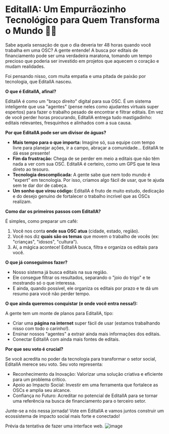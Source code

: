 # EditalIA: Um Empurrãozinho Tecnológico para Quem Transforma o Mundo 💖🌟

Sabe aquela sensação de que o dia deveria ter 48 horas quando você trabalha em uma OSC? A gente entende! A busca por editais de financiamento pode ser uma verdadeira maratona, tomando um tempo precioso que poderia ser investido em projetos que aquecem o coração e mudam realidades.

Foi pensando nisso, com muita empatia e uma pitada de paixão por tecnologia, que EditalIA nasceu.

**O que é EditalIA, afinal?**

EditalIA é como um "braço direito" digital para sua OSC. É um sistema inteligente que usa "agentes" (pense neles como ajudantes virtuais super espertos) para fazer o trabalho pesado de encontrar e filtrar editais. Em vez de você perder horas procurando, EditalIA entrega tudo mastigadinho: editais relevantes, fresquinhos e alinhados com a sua causa.

**Por que EditalIA pode ser um divisor de águas?**

* **Mais tempo para o que importa:** Imagine só, sua equipe com tempo livre para planejar ações, ir a campo, abraçar a comunidade... EditalIA te dá esse presente!
* **Fim da frustração:** Chega de se perder em meio a editais que não têm nada a ver com sua OSC. EditalIA é certeiro, como um GPS que te leva direto ao tesouro.
* **Tecnologia descomplicada:** A gente sabe que nem todo mundo é "expert" em tecnologia. Por isso, criamos algo fácil de usar, que te ajuda sem te dar dor de cabeça.
* **Um sonho que virou código:** EditalIA é fruto de muito estudo, dedicação e do desejo genuíno de fortalecer o trabalho incrível que as OSCs realizam.

**Como dar os primeiros passos com EditalIA?**

É simples, como preparar um café:

1.  Você nos conta **onde sua OSC atua** (cidade, estado, região).
2.  Você nos diz **quais são os temas** que movem o trabalho de vocês (ex: "crianças", "idosos", "cultura").
3.  Aí, a mágica acontece! EditalIA busca, filtra e organiza os editais para você.

**O que já conseguimos fazer?**

* Nosso sistema já busca editais na sua região.
* Ele consegue filtrar os resultados, separando o "joio do trigo" e te mostrando só o que interessa.
* E ainda, quando possível, ele organiza os editais por prazo e te dá um resumo para você não perder tempo.

**O que ainda queremos conquistar (e onde você entra nessa!):**

A gente tem um monte de planos para EditalIA, tipo:

* Criar uma **página na internet** super fácil de usar (estamos trabalhando nisso com todo o carinho!).
* Ensinar nossos "agentes" a extrair ainda mais informações dos editais.
* Conectar EditalIA com ainda mais fontes de editais.

**Por que seu voto é crucial?**

Se você acredita no poder da tecnologia para transformar o setor social, EditalIA merece seu voto. Seu voto representa:

* Reconhecimento da Inovação: Valorizar uma solução criativa e eficiente para um problema crítico.
* Apoio ao Impacto Social: Investir em uma ferramenta que fortalece as OSCs e amplia seu alcance.
* Confiança no Futuro: Acreditar no potencial de EditalIA para se tornar uma referência na busca de financiamento para o terceiro setor.
  
Junte-se a nós nessa jornada! Vote em EditalIA e vamos juntos construir um ecossistema de impacto social mais forte e conectado!

Prévia da tentativa de fazer uma interface web.
![image](https://github.com/user-attachments/assets/404b1b53-53d3-4472-b5f9-2497c1491b4e)


